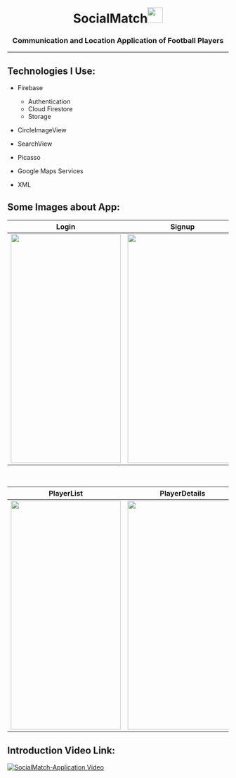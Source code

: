 <h1 align="center">SocialMatch<img src="https://media.giphy.com/media/eUvDjeBbgw5vce0Nz1/giphy.gif" width="35px" height="35px"> </h1>



<h3 align="center">Communication and Location Application of Football Players</h3>


<hr></hr>


<h2 align="left">Technologies I Use:</h2>

-  Firebase

    -  Authentication
    -  Cloud Firestore
    -  Storage

- CircleImageView

- SearchView

- Picasso

- Google Maps Services

- XML


<!-- Languages and Tools -->
<h2 align="left">Some Images about App:</h2>


| Login  | Signup | Profile |
| ----- | ------------ | ------------ |
|<img src="https://i.ibb.co/NKhTFPH/Login-Activity.png" width="250" height="520"/>|<img src="https://i.ibb.co/7SbkDnC/Info-Fragment.png" width="250" height="520"/>|<img src="https://i.ibb.co/3rDmmr3/Profile-Activity.png" width="250" height="520"/>

</br>

| PlayerList  | PlayerDetails | Maps |
| ----- | ------------ | ------------ |
|<img src="https://i.ibb.co/nC19cPP/Playerlist.png" width="250" height="520"/>|<img src="https://i.ibb.co/6m1WM5Z/Player-Details.png" width="250" height="520"/>|<img src="https://i.ibb.co/MGSfyLC/Maps-Fragment.png" width="250" height="520"/>


<h2 align="left">Introduction Video Link:</h2>


[![SocialMatch-Application Video](https://i.ibb.co/QdgCc4M/tan-t-m.png)](https://www.youtube.com/watch?v=ZtLP-4F1WGA)
